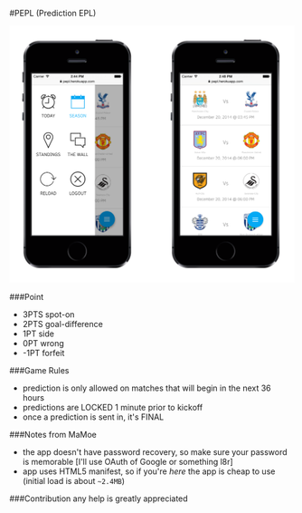 #PEPL (Prediction EPL)

![PEPL](public/assets/images/mock-up.png)

###Point
- 3PTS spot-on
- 2PTS goal-difference
- 1PT side
- 0PT wrong
- -1PT forfeit

###Game Rules
- prediction is only allowed on matches that will begin in the next 36 hours
- predictions are LOCKED 1 minute prior to kickoff
- once a prediction is sent in, it's FINAL

###Notes from MaMoe
- the app doesn't have password recovery, so make sure your password is memorable [I'll use OAuth of Google or something l8r]
- app uses HTML5 manifest, so if you're *here* the app is cheap to use (initial load is about `~2.4MB`)

###Contribution
any help is greatly appreciated
